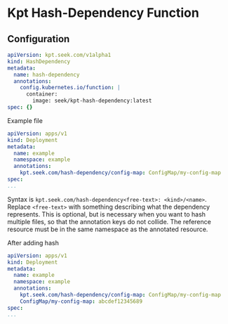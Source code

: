 # Kpt Hash-Dependency Function

## Configuration

```yaml
apiVersion: kpt.seek.com/v1alpha1
kind: HashDependency
metadata:
  name: hash-dependency
  annotations:
    config.kubernetes.io/function: |
      container:
        image: seek/kpt-hash-dependency:latest
spec: {}
```

Example file

```yaml
apiVersion: apps/v1
kind: Deployment
metadata:
  name: example
  namespace: example
  annotations:
    kpt.seek.com/hash-dependency/config-map: ConfigMap/my-config-map
spec:
...
```

Syntax is `kpt.seek.com/hash-dependency<free-text>: <kind>/<name>`.
Replace `<free-text>` with something describing what the dependency represents.
This is optional, but is necessary when you want to hash multiple files, so that the annotation keys do not collide.
The reference resource must be in the same namespace as the annotated resource.

After adding hash

```yaml
apiVersion: apps/v1
kind: Deployment
metadata:
  name: example
  namespace: example
  annotations:
    kpt.seek.com/hash-dependency/config-map: ConfigMap/my-config-map
    ConfigMap/my-config-map: abcdef12345689
spec:
...
```
